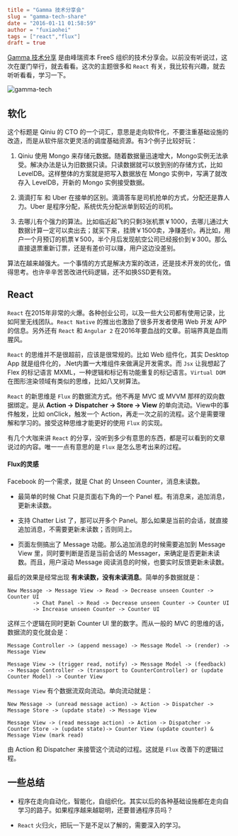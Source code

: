 ```toml

title = "Gamma 技术分享会"
slug = "gamma-tech-share"
date = "2016-01-11 01:58:59"
author = "fuxiaohei"
tags = ["react","flux"]
draft = true

```

[Gamma 技术分享](http://detail.koudaitong.com/show/goods?alias=3f3zsbxqi5hec) 是由峰瑞资本 FreeS 组织的技术分享会。以前没有听说过，这次在厦门举行，就去看看。这次的主题很多和 `React` 有关，我比较有兴趣，就去听听看看，学习一下。

![gamma-tech](/media/gamma-tech-share.jpg)

<!--more-->

## 软化

这个标题是 Qiniu 的 CTO 的一个词汇，意思是走向软件化，不要注重基础设施的改造，而是从软件层次更灵活的调度基础资源。有3个例子比较好玩：

1. Qiniu 使用 Mongo 来存储元数据。随着数据量迅速增大，Mongo实例无法承受。解决办法是认为旧数据只读。只读数据就可以放到别的存储方式，比如 LevelDB。这样整体的方案就是把写入数据放在 Mongo 实例中，写满了就改存入 LevelDB，开新的 Mongo 实例接受数据。

2. 滴滴打车 和 Uber 在接单的区别。滴滴答车是司机抢单的方式，分配还是靠人力。Uber 是程序分配，系统优先分配派单到较近的司机。

3. 去哪儿有个强力的算法。比如临近起飞的只剩3张机票￥1000，去哪儿通过大数据计算一定可以卖出去；就买下来，挂牌￥1500卖，净赚差价。再比如，用户一个月预订的机票￥500，半个月后发现航空公司已经报价到￥300。那么直接退票重新订票，还是有差价可以赚，用户这边没差别。

算法在越来越强大。一个事情的方式是解决方案的改进，还是技术开发的优化，值得思考。也许辛辛苦苦改进代码逻辑，还不如换SSD更有效。

## React

`React` 在2015年非常的火爆。各种创业公司，以及一些大公司都有使用记录，比如阿里无线团队。`React Native` 的推出也激励了很多开发者使用 Web 开发 APP 的信息。另外还有 `React` 和 `Angular 2` 在2016年要血战的文章。前端界真是血雨腥风。

`React` 的思维并不是很超前，应该是很常规的。比如 Web 组件化，其实 Desktop App 就是组件化的，.Net内置一大堆组件来做满足开发需求。而 `Jsx` 让我想起了 Flex 的标记语言 MXML，一种逻辑和标记有功能重复的标记语言。`Virtual DOM` 在图形渲染领域有类似的思维，比如八叉树算法。

`React` 的新思维是 `Flux` 的数据流方式。他不再是 MVC 或 MVVM 那样的双向数据绑定。是从 **Action -> Dispatcher -> Store -> View** 的单向流动。View中的事件触发，比如 onClick，触发一个 Action，再走一次之前的流程。这个是需要理解和学习的。接受这种思维才能更好的使用 `Flux` 的实现。

有几个大咖来讲 `React` 的分享，没听到多少有意思的东西，都是可以看到的文章说过的内容。唯一一点有意思的是 `Flux` 是怎么思考出来的过程。

#### Flux的灵感

Facebook 的一个需求，就是 Chat 的 Unseen Counter，消息未读数。

- 最简单的时候 Chat 只是页面右下角的一个 Panel 框。有消息来，追加消息，更新未读数。

- 支持 Chatter List 了，那可以开多个 Panel。那么如果是当前的会话，就直接追加消息，不需要更新未读数；否则同上。

- 页面左侧搞出了 Message 功能。那么追加消息的时候需要追加到 Message View 里，同时要判断是否是当前会话的 Messager，来确定是否更新未读数。而且，用户滚动 Message 阅读消息的时候，也要实时反馈更新未读数。

最后的效果是经常出现 **有未读数，没有未读消息**。简单的多数据就是：

    New Message -> Message View -> Read -> Decrease unseen Counter -> Counter UI
            -> Chat Panel -> Read -> Decrease unseen Counter -> Counter UI
            -> Increase unseen Counter -> Counter UI
            
这样三个逻辑在同时更新 Counter UI 里的数字。而从一般的 MVC 的思维的话，数据流的变化就会是：

    Message Controller -> (append message) -> Message Model -> (render) -> Message View
    
    Message View -> (trigger read, notify) -> Message Model -> (feedback) -> Message Controller -> (transport to CounterController) or (update Counter Model) -> Counter View
    
`Message View` 有个数据流双向流动。单向流动就是：

    New Message -> (unread message action) -> Action -> Dispatcher -> Message Store -> (update state) -> Message View
    
    Message View -> (read message action) -> Action -> Dispatcher -> Counter Store -> (update state)-> Counter View (update counter) & Message View (mark read)
    
由 Action 和 Dispatcher 来接管这个流动的过程。这就是 `Flux` 改善下的逻辑过程。 

## 一些总结

- 程序在走向自动化，智能化，自组织化。其实以后的各种基础设施都在走向自学习的路子。如果程序越来越聪明，还要普通程序员吗？

- `React` 火归火，把玩一下是不足以了解的，需要深入的学习。